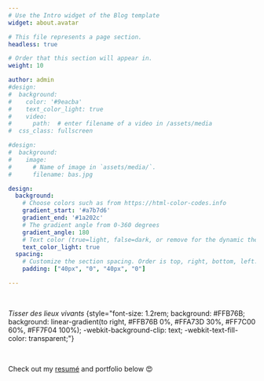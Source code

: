 ```yaml
---
# Use the Intro widget of the Blog template
widget: about.avatar

# This file represents a page section.
headless: true

# Order that this section will appear in.
weight: 10

author: admin
#design:
#  background:
#    color: '#9eacba'
#    text_color_light: true
#    video:
#      path:  # enter filename of a video in /assets/media
#  css_class: fullscreen

#design:
#  background:
#    image:
#      # Name of image in `assets/media/`.
#      filename: bas.jpg

design:
  background:
    # Choose colors such as from https://html-color-codes.info
    gradient_start: '#a7b7d6'
    gradient_end: '#1a202c'
    # The gradient angle from 0-360 degrees
    gradient_angle: 180
    # Text color (true=light, false=dark, or remove for the dynamic theme color).
    text_color_light: true
  spacing:
    # Customize the section spacing. Order is top, right, bottom, left.
    padding: ["40px", "0", "40px", "0"]

---
```


&nbsp; &nbsp; &nbsp; &nbsp; &nbsp;

*Tisser des lieux vivants*
{style="font-size: 1.2rem; background: #FFB76B; background: linear-gradient(to right, #FFB76B 0%, #FFA73D 30%, #FF7C00 60%, #FF7F04 100%); -webkit-background-clip: text; -webkit-text-fill-color: transparent;"}

&nbsp; &nbsp; &nbsp; &nbsp; &nbsp;

Check out my [resumé](/about/) and portfolio below 😍
